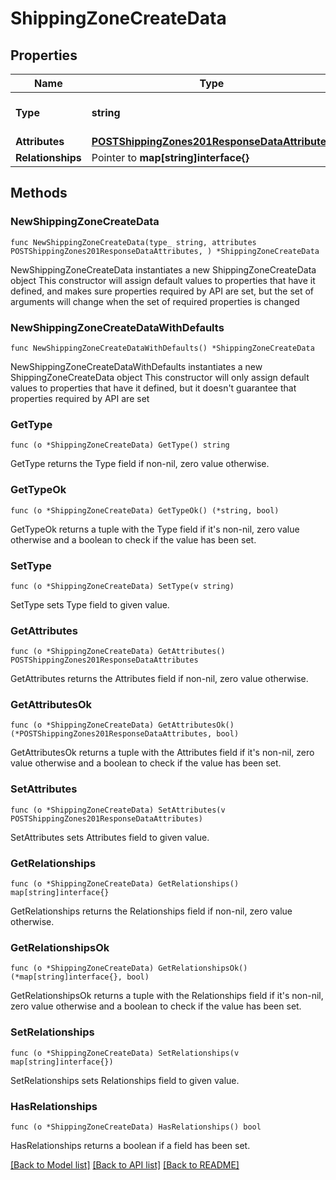 # ShippingZoneCreateData

## Properties

Name | Type | Description | Notes
------------ | ------------- | ------------- | -------------
**Type** | **string** | The resource&#39;s type | [default to "shipping_zones"]
**Attributes** | [**POSTShippingZones201ResponseDataAttributes**](POSTShippingZones201ResponseDataAttributes.md) |  | 
**Relationships** | Pointer to **map[string]interface{}** |  | [optional] 

## Methods

### NewShippingZoneCreateData

`func NewShippingZoneCreateData(type_ string, attributes POSTShippingZones201ResponseDataAttributes, ) *ShippingZoneCreateData`

NewShippingZoneCreateData instantiates a new ShippingZoneCreateData object
This constructor will assign default values to properties that have it defined,
and makes sure properties required by API are set, but the set of arguments
will change when the set of required properties is changed

### NewShippingZoneCreateDataWithDefaults

`func NewShippingZoneCreateDataWithDefaults() *ShippingZoneCreateData`

NewShippingZoneCreateDataWithDefaults instantiates a new ShippingZoneCreateData object
This constructor will only assign default values to properties that have it defined,
but it doesn't guarantee that properties required by API are set

### GetType

`func (o *ShippingZoneCreateData) GetType() string`

GetType returns the Type field if non-nil, zero value otherwise.

### GetTypeOk

`func (o *ShippingZoneCreateData) GetTypeOk() (*string, bool)`

GetTypeOk returns a tuple with the Type field if it's non-nil, zero value otherwise
and a boolean to check if the value has been set.

### SetType

`func (o *ShippingZoneCreateData) SetType(v string)`

SetType sets Type field to given value.


### GetAttributes

`func (o *ShippingZoneCreateData) GetAttributes() POSTShippingZones201ResponseDataAttributes`

GetAttributes returns the Attributes field if non-nil, zero value otherwise.

### GetAttributesOk

`func (o *ShippingZoneCreateData) GetAttributesOk() (*POSTShippingZones201ResponseDataAttributes, bool)`

GetAttributesOk returns a tuple with the Attributes field if it's non-nil, zero value otherwise
and a boolean to check if the value has been set.

### SetAttributes

`func (o *ShippingZoneCreateData) SetAttributes(v POSTShippingZones201ResponseDataAttributes)`

SetAttributes sets Attributes field to given value.


### GetRelationships

`func (o *ShippingZoneCreateData) GetRelationships() map[string]interface{}`

GetRelationships returns the Relationships field if non-nil, zero value otherwise.

### GetRelationshipsOk

`func (o *ShippingZoneCreateData) GetRelationshipsOk() (*map[string]interface{}, bool)`

GetRelationshipsOk returns a tuple with the Relationships field if it's non-nil, zero value otherwise
and a boolean to check if the value has been set.

### SetRelationships

`func (o *ShippingZoneCreateData) SetRelationships(v map[string]interface{})`

SetRelationships sets Relationships field to given value.

### HasRelationships

`func (o *ShippingZoneCreateData) HasRelationships() bool`

HasRelationships returns a boolean if a field has been set.


[[Back to Model list]](../README.md#documentation-for-models) [[Back to API list]](../README.md#documentation-for-api-endpoints) [[Back to README]](../README.md)


